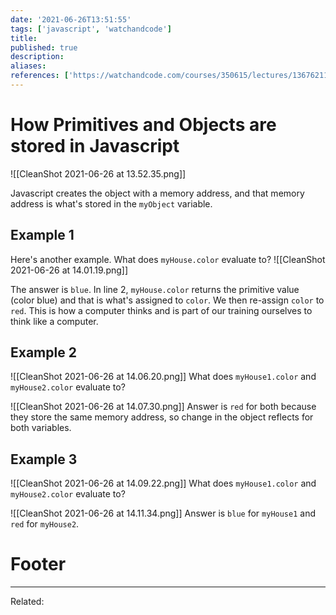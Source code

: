 ```yaml
---
date: '2021-06-26T13:51:55'
tags: ['javascript', 'watchandcode']
title: 
published: true
description:
aliases:
references: ['https://watchandcode.com/courses/350615/lectures/13676211']
---
```


# How Primitives and Objects are stored in Javascript
![[CleanShot 2021-06-26 at 13.52.35.png]]

Javascript creates the object with a memory address, and that memory address is what's stored in the `myObject` variable.


## Example 1
Here's another example. What does `myHouse.color` evaluate to?
![[CleanShot 2021-06-26 at 14.01.19.png]]

The answer is `blue`. In line 2, `myHouse.color` returns the primitive value (color blue) and that is what's assigned to `color`. We then re-assign `color` to `red`. This is how a computer thinks and is part of our training ourselves to think like a computer.

## Example 2
![[CleanShot 2021-06-26 at 14.06.20.png]]
What does `myHouse1.color` and `myHouse2.color` evaluate to?

![[CleanShot 2021-06-26 at 14.07.30.png]]
Answer is `red` for both because they store the same memory address, so change in the object reflects for both variables.

## Example 3
![[CleanShot 2021-06-26 at 14.09.22.png]]
What does `myHouse1.color` and `myHouse2.color` evaluate to?

![[CleanShot 2021-06-26 at 14.11.34.png]]
Answer is `blue` for `myHouse1` and `red` for `myHouse2`.

# Footer
---
Related: 